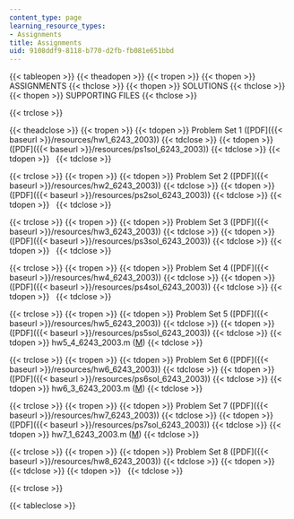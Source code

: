 ```yaml
---
content_type: page
learning_resource_types:
- Assignments
title: Assignments
uid: 9108ddf9-8118-b770-d2fb-fb081e651bbd
---
```


{{< tableopen >}}
{{< theadopen >}}
{{< tropen >}}
{{< thopen >}}
ASSIGNMENTS
{{< thclose >}}
{{< thopen >}}
SOLUTIONS
{{< thclose >}}
{{< thopen >}}
SUPPORTING FILES
{{< thclose >}}

{{< trclose >}}

{{< theadclose >}}
{{< tropen >}}
{{< tdopen >}}
Problem Set 1 ([PDF]({{< baseurl >}}/resources/hw1_6243_2003))
{{< tdclose >}}
{{< tdopen >}}
([PDF]({{< baseurl >}}/resources/ps1sol_6243_2003))
{{< tdclose >}}
{{< tdopen >}}
 
{{< tdclose >}}

{{< trclose >}}
{{< tropen >}}
{{< tdopen >}}
Problem Set 2 ([PDF]({{< baseurl >}}/resources/hw2_6243_2003))
{{< tdclose >}}
{{< tdopen >}}
([PDF]({{< baseurl >}}/resources/ps2sol_6243_2003))
{{< tdclose >}}
{{< tdopen >}}
 
{{< tdclose >}}

{{< trclose >}}
{{< tropen >}}
{{< tdopen >}}
Problem Set 3 ([PDF]({{< baseurl >}}/resources/hw3_6243_2003))
{{< tdclose >}}
{{< tdopen >}}
([PDF]({{< baseurl >}}/resources/ps3sol_6243_2003))
{{< tdclose >}}
{{< tdopen >}}
 
{{< tdclose >}}

{{< trclose >}}
{{< tropen >}}
{{< tdopen >}}
Problem Set 4 ([PDF]({{< baseurl >}}/resources/hw4_6243_2003))
{{< tdclose >}}
{{< tdopen >}}
([PDF]({{< baseurl >}}/resources/ps4sol_6243_2003))
{{< tdclose >}}
{{< tdopen >}}
 
{{< tdclose >}}

{{< trclose >}}
{{< tropen >}}
{{< tdopen >}}
Problem Set 5 ([PDF]({{< baseurl >}}/resources/hw5_6243_2003))
{{< tdclose >}}
{{< tdopen >}}
([PDF]({{< baseurl >}}/resources/ps5sol_6243_2003))
{{< tdclose >}}
{{< tdopen >}}
hw5\_4\_6243\_2003.m ([M](./resolveuid/c399b34bb2ae6b9fa91bbd9efb4843e0))
{{< tdclose >}}

{{< trclose >}}
{{< tropen >}}
{{< tdopen >}}
Problem Set 6 ([PDF]({{< baseurl >}}/resources/hw6_6243_2003))
{{< tdclose >}}
{{< tdopen >}}
([PDF]({{< baseurl >}}/resources/ps6sol_6243_2003))
{{< tdclose >}}
{{< tdopen >}}
hw6\_3\_6243\_2003.m ([M](./resolveuid/9d12bfa0966d83559e4ea441959bef26))
{{< tdclose >}}

{{< trclose >}}
{{< tropen >}}
{{< tdopen >}}
Problem Set 7 ([PDF]({{< baseurl >}}/resources/hw7_6243_2003))
{{< tdclose >}}
{{< tdopen >}}
([PDF]({{< baseurl >}}/resources/ps7sol_6243_2003))
{{< tdclose >}}
{{< tdopen >}}
hw7\_1\_6243\_2003.m ([M](./resolveuid/e3a43d6b53618aeae6970cde3e1fc0ca))
{{< tdclose >}}

{{< trclose >}}
{{< tropen >}}
{{< tdopen >}}
Problem Set 8 ([PDF]({{< baseurl >}}/resources/hw8_6243_2003))
{{< tdclose >}}
{{< tdopen >}}
 
{{< tdclose >}}
{{< tdopen >}}
 
{{< tdclose >}}

{{< trclose >}}

{{< tableclose >}}